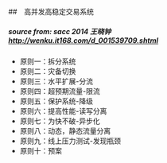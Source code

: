 ##　高并发高稳定交易系统
#####               source from: sacc 2014 王晓钟 http://wenku.it168.com/d_001539709.shtml

- 原则一：拆分系统
- 原则二：灾备切换
- 原则三：水平扩展-分流
- 原则四：超预期流量-限流
- 原则五：保护系统-降级
- 原则六：提高性能-读写分离 
- 原则七：为快不破-异步化
- 原则八：动态，静态流量分离
- 原则九：线上压力测试-发现瓶颈
- 原则十：预案

